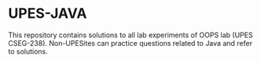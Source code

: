 # UPES-JAVA
This repository contains solutions to all lab experiments of OOPS lab (UPES CSEG-238). Non-UPESites can practice questions related to Java and refer to solutions.
